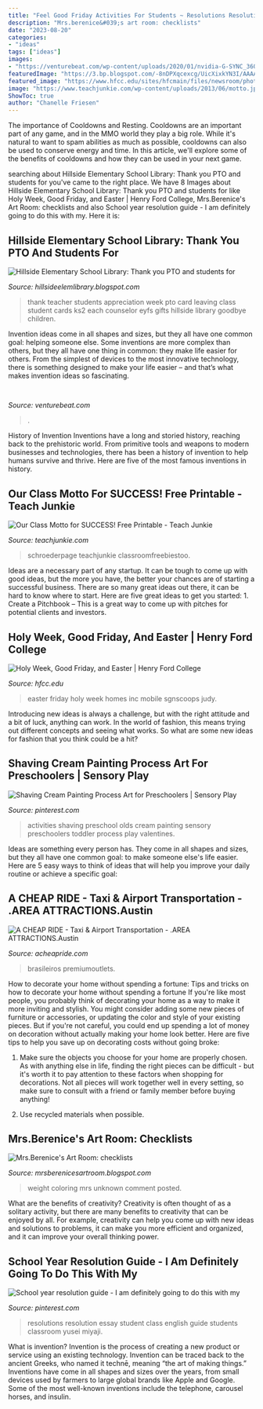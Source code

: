```yaml
---
title: "Feel Good Friday Activities For Students ~ Resolutions Resolution Essay Student Class English Guide Students Classroom Yusei Miyaji"
description: "Mrs.berenice&#039;s art room: checklists"
date: "2023-08-20"
categories:
- "ideas"
tags: ["ideas"]
images:
- "https://venturebeat.com/wp-content/uploads/2020/01/nvidia-G-SYNC_360Hz.jpg"
featuredImage: "https://3.bp.blogspot.com/-8nDPXqcexcg/UicXixkYN3I/AAAAAAAAAV8/Jh0lK9NPpVE/s1600/weight+of+great+coloring+by+tabitha+seaton.jpg"
featured_image: "https://www.hfcc.edu/sites/hfcmain/files/newsroom/photos/easter.jpg"
image: "https://www.teachjunkie.com/wp-content/uploads/2013/06/motto.jpg"
ShowToc: true
author: "Chanelle Friesen"
---
```



The importance of Cooldowns and Resting.
Cooldowns are an important part of any game, and in the MMO world they play a big role. While it's natural to want to spam abilities as much as possible, cooldowns can also be used to conserve energy and time. In this article, we'll explore some of the benefits of cooldowns and how they can be used in your next game.

	

		
searching about Hillside Elementary School Library: Thank you PTO and students for you've came to the right place. We have 8 Images about Hillside Elementary School Library: Thank you PTO and students for like Holy Week, Good Friday, and Easter | Henry Ford College, Mrs.Berenice&#039;s Art Room: checklists and also School year resolution guide - I am definitely going to do this with my. Here it is:
		
    
## Hillside Elementary School Library: Thank You PTO And Students For

<img loading=lazy src="http://2.bp.blogspot.com/-jBGWNHxsd6M/TcRc3Fur0AI/AAAAAAAAAPo/DItMWtu_Tek/s1600/IMG_0639.JPG" onerror="this.onerror=null;this.src='https://tse1.mm.bing.net/th?id=OIP.OLZNdSUUAhdn2ga0CrSIXQHaFj&amp;pid=15.1';" alt="Hillside Elementary School Library: Thank you PTO and students for">

_Source: hillsideelemlibrary.blogspot.com_

>thank teacher students appreciation week pto card leaving class student cards ks2 each counselor eyfs gifts hillside library goodbye children. 

	

Invention ideas come in all shapes and sizes, but they all have one common goal: helping someone else. Some inventions are more complex than others, but they all have one thing in common: they make life easier for others. From the simplest of devices to the most innovative technology, there is something designed to make your life easier – and that’s what makes invention ideas so fascinating.

    
## 

<img loading=lazy src="https://venturebeat.com/wp-content/uploads/2020/01/nvidia-G-SYNC_360Hz.jpg" onerror="this.onerror=null;this.src='https://tse2.mm.bing.net/th?id=OIP.RusOj6i-a9s8TFQtCEHV7QHaDr&amp;pid=15.1';" alt="">

_Source: venturebeat.com_

>. 

	

History of Invention
Inventions have a long and storied history, reaching back to the prehistoric world. From primitive tools and weapons to modern businesses and technologies, there has been a history of invention to help humans survive and thrive. Here are five of the most famous inventions in history.

    
## Our Class Motto For SUCCESS! Free Printable - Teach Junkie

<img loading=lazy src="https://www.teachjunkie.com/wp-content/uploads/2013/06/motto.jpg" onerror="this.onerror=null;this.src='https://tse3.mm.bing.net/th?id=OIP.IunHj4YJ88IaHPovBcZhzQHaJm&amp;pid=15.1';" alt="Our Class Motto for SUCCESS! Free Printable - Teach Junkie">

_Source: teachjunkie.com_

>schroederpage teachjunkie classroomfreebiestoo. 

	

Ideas are a necessary part of any startup. It can be tough to come up with good ideas, but the more you have, the better your chances are of starting a successful business. There are so many great ideas out there, it can be hard to know where to start. Here are five great ideas to get you started: 1. Create a Pitchbook – This is a great way to come up with pitches for potential clients and investors.

    
## Holy Week, Good Friday, And Easter | Henry Ford College

<img loading=lazy src="https://www.hfcc.edu/sites/hfcmain/files/newsroom/photos/easter.jpg" onerror="this.onerror=null;this.src='https://tse1.mm.bing.net/th?id=OIP.OiwBm_mgMiMlnqHbfsHDtQHaFb&amp;pid=15.1';" alt="Holy Week, Good Friday, and Easter | Henry Ford College">

_Source: hfcc.edu_

>easter friday holy week homes inc mobile sgnscoops judy. 

	

Introducing new ideas is always a challenge, but with the right attitude and a bit of luck, anything can work. In the world of fashion, this means trying out different concepts and seeing what works. So what are some new ideas for fashion that you think could be a hit?

    
## Shaving Cream Painting Process Art For Preschoolers | Sensory Play

<img loading=lazy src="https://i.pinimg.com/736x/d1/94/03/d19403df78af2f6a586e91b184d87770--valentines-day-activities-art-activities-for--year-olds.jpg?b=t" onerror="this.onerror=null;this.src='https://tse3.mm.bing.net/th?id=OIP.rnYarX_xnXUHM5mRjWu0SwHaM9&amp;pid=15.1';" alt="Shaving Cream Painting Process Art for Preschoolers | Sensory Play">

_Source: pinterest.com_

>activities shaving preschool olds cream painting sensory preschoolers toddler process play valentines. 

	

Ideas are something every person has. They come in all shapes and sizes, but they all have one common goal: to make someone else's life easier. Here are 5 easy ways to think of ideas that will help you improve your daily routine or achieve a specific goal: 

    
## A CHEAP RIDE - Taxi &amp; Airport Transportation - .AREA ATTRACTIONS.Austin

<img loading=lazy src="https://acheapride.com/yahoo_site_admin/assets/images/A_Cheap_Ride_-_Web_Site_Photos_-_Round_Rock_Premium_Outlets_-_09-11.241201739_std.jpg" onerror="this.onerror=null;this.src='https://tse1.mm.bing.net/th?id=OIP.Jqds_2WKRec1WSraC8o07AHaDt&amp;pid=15.1';" alt="A CHEAP RIDE - Taxi &amp; Airport Transportation - .AREA ATTRACTIONS.Austin">

_Source: acheapride.com_

>brasileiros premiumoutlets. 

	

How to decorate your home without spending a fortune: Tips and tricks on how to decorate your home without spending a fortune
If you're like most people, you probably think of decorating your home as a way to make it more inviting and stylish. You might consider adding some new pieces of furniture or accessories, or updating the color and style of your existing pieces. But if you're not careful, you could end up spending a lot of money on decoration without actually making your home look better. Here are five tips to help you save up on decorating costs without going broke: 
1. Make sure the objects you choose for your home are properly chosen. As with anything else in life, finding the right pieces can be difficult - but it's worth it to pay attention to these factors when shopping for decorations. Not all pieces will work together well in every setting, so make sure to consult with a friend or family member before buying anything! 

2. Use recycled materials when possible.

    
## Mrs.Berenice&#039;s Art Room: Checklists

<img loading=lazy src="https://3.bp.blogspot.com/-8nDPXqcexcg/UicXixkYN3I/AAAAAAAAAV8/Jh0lK9NPpVE/s1600/weight+of+great+coloring+by+tabitha+seaton.jpg" onerror="this.onerror=null;this.src='https://tse4.mm.bing.net/th?id=OIP.eA_5zZpTtEjHr5XMA3yNGgHaK1&amp;pid=15.1';" alt="Mrs.Berenice&#039;s Art Room: checklists">

_Source: mrsberenicesartroom.blogspot.com_

>weight coloring mrs unknown comment posted. 

	

What are the benefits of creativity?
Creativity is often thought of as a solitary activity, but there are many benefits to creativity that can be enjoyed by all. For example, creativity can help you come up with new ideas and solutions to problems, it can make you more efficient and organized, and it can improve your overall thinking power.

    
## School Year Resolution Guide - I Am Definitely Going To Do This With My

<img loading=lazy src="https://i.pinimg.com/736x/b8/98/65/b89865bc4f4e1180fbaa47e8de307af1--yearbook-class-yearbook-ideas.jpg" onerror="this.onerror=null;this.src='https://tse3.mm.bing.net/th?id=OIP.pIk77G3IX3i8Rvk6yP1u9wHaJM&amp;pid=15.1';" alt="School year resolution guide - I am definitely going to do this with my">

_Source: pinterest.com_

>resolutions resolution essay student class english guide students classroom yusei miyaji. 

	

What is invention?
Invention is the process of creating a new product or service using an existing technology. Invention can be traced back to the ancient Greeks, who named it technē, meaning “the art of making things.” Inventions have come in all shapes and sizes over the years, from small devices used by farmers to large global brands like Apple and Google. Some of the most well-known inventions include the telephone, carousel horses, and insulin.

